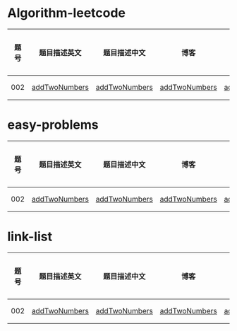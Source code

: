 # Algorithm-leetcode
| 题号 |                         题目描述英文                         | 题目描述中文                                                 |                             博客                             |                              解                              |          难度          |      题目标签      |
| :--: | :----------------------------------------------------------: | ------------------------------------------------------------ | :----------------------------------------------------------: | :----------------------------------------------------------: | :--------------------: | :----------------: |
| 002  | [addTwoNumbers](<https://leetcode.com/problems/add-two-numbers/>) | [addTwoNumbers](https://leetcode-cn.com/problems/add-two-numbers/) | [addTwoNumbers](https://blog.csdn.net/qq_29407397/article/details/88625193) | [addTwoNumbers](https://github.com/bamutian/Algorithm/tree/master/leetcodeC%2B%2B/addTwoNumbers) | [easy](#easy-problems) | [链表](#link-list) |















































































































































# easy-problems

| 题号 |                         题目描述英文                         | 题目描述中文                                                 |                             博客                             |                              解                              |          难度          |      题目标签      |
| :--: | :----------------------------------------------------------: | ------------------------------------------------------------ | :----------------------------------------------------------: | :----------------------------------------------------------: | :--------------------: | :----------------: |
| 002  | [addTwoNumbers](<https://leetcode.com/problems/add-two-numbers/>) | [addTwoNumbers](https://leetcode-cn.com/problems/add-two-numbers/) | [addTwoNumbers](https://blog.csdn.net/qq_29407397/article/details/88625193) | [addTwoNumbers](https://github.com/bamutian/Algorithm/tree/master/leetcodeC%2B%2B/addTwoNumbers) | [easy](#easy-problems) | [链表](#link-list) |



















































































































































































































































































# link-list

| 题号 |                         题目描述英文                         | 题目描述中文                                                 |                             博客                             |                              解                              |          难度          |      题目标签      |
| :--: | :----------------------------------------------------------: | ------------------------------------------------------------ | :----------------------------------------------------------: | :----------------------------------------------------------: | :--------------------: | :----------------: |
| 002  | [addTwoNumbers](<https://leetcode.com/problems/add-two-numbers/>) | [addTwoNumbers](https://leetcode-cn.com/problems/add-two-numbers/) | [addTwoNumbers](https://blog.csdn.net/qq_29407397/article/details/88625193) | [addTwoNumbers](https://github.com/bamutian/Algorithm/tree/master/leetcodeC%2B%2B/addTwoNumbers) | [easy](#easy-problems) | [链表](#link-list) |

